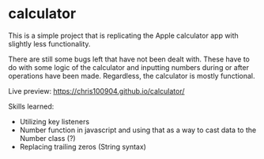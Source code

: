 # calculator
This is a simple project that is replicating the Apple calculator app with slightly less functionality.

There are still some bugs left that have not been dealt with. These have to do with some logic of the calculator and inputting numbers during or after operations have been made. Regardless, the calculator is mostly functional.

Live preview: https://chris100904.github.io/calculator/

Skills learned:
- Utilizing key listeners
- Number function in javascript and using that as a way to cast data to the Number class (?)
- Replacing trailing zeros (String syntax)